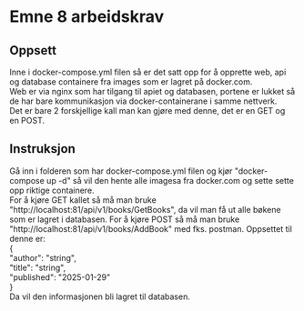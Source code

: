 # Emne 8 arbeidskrav

## Oppsett
Inne i docker-compose.yml filen så er det satt opp for å opprette web, api og database containere fra images som er lagret på docker.com. <br/>
Web er via nginx som har tilgang til apiet og databasen, portene er lukket så de har bare kommunikasjon via docker-containerane i samme nettverk. <br/>
Det er bare 2 forskjellige kall man kan gjøre med denne, det er en GET og en POST. <br/>

## Instruksjon
Gå inn i folderen som har docker-compose.yml filen og kjør "docker-compose up -d" så vil den hente alle imagesa fra docker.com og sette sette opp riktige containere. <br/>
For å kjøre GET kallet så må man bruke "http://localhost:81/api/v1/books/GetBooks", da vil man få ut alle bøkene som er lagret i databasen.
For å kjøre POST så må man bruke "http://localhost:81/api/v1/books/AddBook" med fks. postman. Oppsettet til denne er: <br/>
{ <br/>
  "author": "string", <br/>
  "title": "string", <br/>
  "published": "2025-01-29" <br/>
} <br/>
Da vil den informasjonen bli lagret til databasen.
